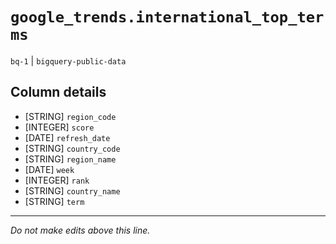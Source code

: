 # `google_trends.international_top_terms`
`bq-1` | `bigquery-public-data`

## Column details
* [STRING]    `region_code`
* [INTEGER]   `score`
* [DATE]      `refresh_date`
* [STRING]    `country_code`
* [STRING]    `region_name`
* [DATE]      `week`
* [INTEGER]   `rank`
* [STRING]    `country_name`
* [STRING]    `term`

-------------------------------------------------------------------------------
*Do not make edits above this line.*
